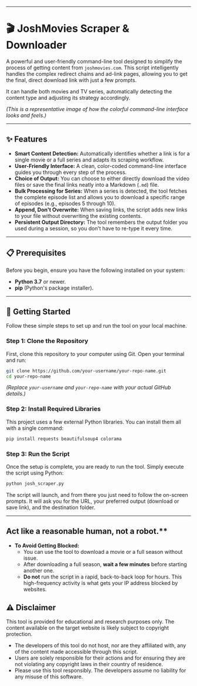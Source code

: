  ---

# 🎬 JoshMovies Scraper & Downloader

A powerful and user-friendly command-line tool designed to simplify the process of getting content from `joshmovies.com`. This script intelligently handles the complex redirect chains and ad-link pages, allowing you to get the final, direct download link with just a few prompts.

It can handle both movies and TV series, automatically detecting the content type and adjusting its strategy accordingly.

 
*(This is a representative image of how the colorful command-line interface looks and feels.)*

---

## ✨ Features

*   **Smart Content Detection:** Automatically identifies whether a link is for a single movie or a full series and adapts its scraping workflow.
*   **User-Friendly Interface:** A clean, color-coded command-line interface guides you through every step of the process.
*   **Choice of Output:** You can choose to either directly download the video files or save the final links neatly into a Markdown (`.md`) file.
*   **Bulk Processing for Series:** When a series is detected, the tool fetches the complete episode list and allows you to download a specific range of episodes (e.g., episodes 5 through 10).
*   **Append, Don't Overwrite:** When saving links, the script adds new links to your file without overwriting the existing contents.
*   **Persistent Output Directory:** The tool remembers the output folder you used during a session, so you don't have to re-type it every time.

---

## 📋 Prerequisites

Before you begin, ensure you have the following installed on your system:

*   **Python 3.7** or newer.
*   **pip** (Python's package installer).

---

## 🚀 Getting Started

Follow these simple steps to set up and run the tool on your local machine.

### Step 1: Clone the Repository

First, clone this repository to your computer using Git. Open your terminal and run:

```bash
git clone https://github.com/your-username/your-repo-name.git
cd your-repo-name
```
*(Replace `your-username` and `your-repo-name` with your actual GitHub details.)*

### Step 2: Install Required Libraries

This project uses a few external Python libraries. You can install them all with a single command:

```bash
pip install requests beautifulsoup4 colorama
```

### Step 3: Run the Script

Once the setup is complete, you are ready to run the tool. Simply execute the script using Python:

```bash
python josh_scraper.py
```

The script will launch, and from there you just need to follow the on-screen prompts. It will ask you for the URL, your preferred output (download or save link), and the destination folder.

---

## Act like a reasonable human, not a robot.**

*   **To Avoid Getting Blocked:**
    *   You can use the tool to download a movie or a full season without issue.
    *   After downloading a full season, **wait a few minutes** before starting another one.
    *   **Do not** run the script in a rapid, back-to-back loop for hours. This high-frequency activity is what gets your IP address blocked by websites.


## ⚠️ Disclaimer

This tool is provided for educational and research purposes only. The content available on the target website is likely subject to copyright protection.

*   The developers of this tool do not host, nor are they affiliated with, any of the content made accessible through this script.
*   Users are solely responsible for their actions and for ensuring they are not violating any copyright laws in their country of residence.
*   Please use this tool responsibly. The developers assume no liability for any misuse of this software.

